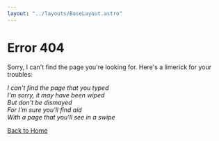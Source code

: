 ```yaml
---
layout: "../layouts/BaseLayout.astro"
---
```


# Error 404

Sorry, I can't find the page you're looking for. Here's a limerick for your troubles:

<div class="limerick">
    <p>I can't find the page that you typed</p>
    <p>I'm sorry, it may have been wiped</p>
    <p>But don't be dismayed</p>
    <p>For I'm sure you'll find aid</p>
    <p>With a page that you'll see in a swipe</p>
</div>

[Back to Home](/)

<style>
.limerick {
    font-style: italic;
    margin-top: 0;
    margin-bottom: 0;
}

.limerick p {
    margin: 0; /* Remove margin from <p> elements */
}
</style>